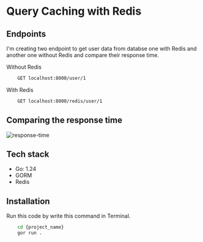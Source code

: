 # Query Caching with Redis

## Endpoints
I'm creating two endpoint to get user data from databse one with Redis and another one without Redis and compare their response time.

Without Redis
```bash
    GET localhost:8000/user/1
```

With Redis
```bash
    GET localhost:8000/redis/user/1
```

## Comparing the response time
![response-time](https://github.com/user-attachments/assets/d8be4b40-abdf-4fb5-a64a-701d574dc6cb)

## Tech stack
- Go: 1.24
- GORM
- Redis

## Installation

Run this code by write this command in Terminal.

```bash
    cd {project_name}
    gor run .
```
